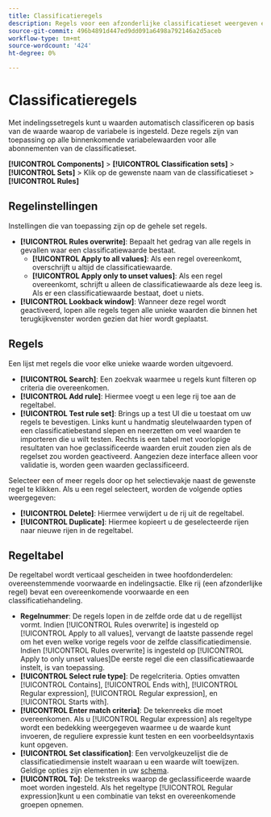 ```yaml
---
title: Classificatieregels
description: Regels voor een afzonderlijke classificatieset weergeven en bewerken.
source-git-commit: 496b4891d447ed9dd091a6498a792146a2d5aceb
workflow-type: tm+mt
source-wordcount: '424'
ht-degree: 0%

---
```


# Classificatieregels

Met indelingssetregels kunt u waarden automatisch classificeren op basis van de waarde waarop de variabele is ingesteld. Deze regels zijn van toepassing op alle binnenkomende variabelewaarden voor alle abonnementen van de classificatieset.

**[!UICONTROL Components]** > **[!UICONTROL Classification sets]** > **[!UICONTROL Sets]** > Klik op de gewenste naam van de classificatieset > **[!UICONTROL Rules]**

## Regelinstellingen

Instellingen die van toepassing zijn op de gehele set regels.

* **[!UICONTROL Rules overwrite]**: Bepaalt het gedrag van alle regels in gevallen waar een classificatiewaarde bestaat.
   * **[!UICONTROL Apply to all values]**: Als een regel overeenkomt, overschrijft u altijd de classificatiewaarde.
   * **[!UICONTROL Apply only to unset values]**: Als een regel overeenkomt, schrijft u alleen de classificatiewaarde als deze leeg is. Als er een classificatiewaarde bestaat, doet u niets.
* **[!UICONTROL Lookback window]**: Wanneer deze regel wordt geactiveerd, lopen alle regels tegen alle unieke waarden die binnen het terugkijkvenster worden gezien dat hier wordt geplaatst.

## Regels

Een lijst met regels die voor elke unieke waarde worden uitgevoerd.

* **[!UICONTROL Search]**: Een zoekvak waarmee u regels kunt filteren op criteria die overeenkomen.
* **[!UICONTROL Add rule]**: Hiermee voegt u een lege rij toe aan de regeltabel.
* **[!UICONTROL Test rule set]**: Brings up a test UI die u toestaat om uw regels te bevestigen. Links kunt u handmatig sleutelwaarden typen of een classificatiebestand slepen en neerzetten om veel waarden te importeren die u wilt testen. Rechts is een tabel met voorlopige resultaten van hoe geclassificeerde waarden eruit zouden zien als de regelset zou worden geactiveerd. Aangezien deze interface alleen voor validatie is, worden geen waarden geclassificeerd.

Selecteer een of meer regels door op het selectievakje naast de gewenste regel te klikken. Als u een regel selecteert, worden de volgende opties weergegeven:

* **[!UICONTROL Delete]**: Hiermee verwijdert u de rij uit de regeltabel.
* **[!UICONTROL Duplicate]**: Hiermee kopieert u de geselecteerde rijen naar nieuwe rijen in de regeltabel.

## Regeltabel

De regeltabel wordt verticaal gescheiden in twee hoofdonderdelen: overeenstemmende voorwaarde en indelingsactie. Elke rij (een afzonderlijke regel) bevat een overeenkomende voorwaarde en een classificatiehandeling.

* **Regelnummer**: De regels lopen in de zelfde orde dat u de regellijst vormt. Indien [!UICONTROL Rules overwrite] is ingesteld op [!UICONTROL Apply to all values], vervangt de laatste passende regel om het even welke vorige regels voor de zelfde classificatiedimensie. Indien [!UICONTROL Rules overwrite] is ingesteld op [!UICONTROL Apply to only unset values]De eerste regel die een classificatiewaarde instelt, is van toepassing.
* **[!UICONTROL Select rule type]**: De regelcriteria. Opties omvatten [!UICONTROL Contains], [!UICONTROL Ends with], [!UICONTROL Regular expression], [!UICONTROL Regular expression], en [!UICONTROL Starts with].
* **[!UICONTROL Enter match criteria]**: De tekenreeks die moet overeenkomen. Als u [!UICONTROL Regular expression] als regeltype wordt een bedekking weergegeven waarmee u de waarde kunt invoeren, de reguliere expressie kunt testen en een voorbeeldsyntaxis kunt opgeven.
* **[!UICONTROL Set classification]**: Een vervolgkeuzelijst die de classificatiedimensie instelt waaraan u een waarde wilt toewijzen. Geldige opties zijn elementen in uw [schema](schema.md).
* **[!UICONTROL To]**: De tekstreeks waarop de geclassificeerde waarde moet worden ingesteld. Als het regeltype [!UICONTROL Regular expression]kunt u een combinatie van tekst en overeenkomende groepen opnemen.

